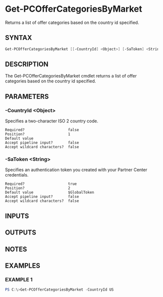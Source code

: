 # Get-PCOfferCategoriesByMarket

Returns a list of offer categories based on the country id specified.

## SYNTAX

```powershell
Get-PCOfferCategoriesByMarket [[-CountryId] <Object>] [-SaToken] <String> [<CommonParameters>]
```

## DESCRIPTION

The Get-PCOfferCategoriesByMarket cmdlet returns a list of offer categories based on the country id specified.

## PARAMETERS

### -CountryId &lt;Object&gt;

Specifies a two-character ISO 2 country code.

```
Required?                    false
Position?                    1
Default value
Accept pipeline input?       false
Accept wildcard characters?  false
```

### -SaToken &lt;String&gt;

Specifies an authentication token you created with your Partner Center credentials.

```
Required?                    true
Position?                    2
Default value                $GlobalToken
Accept pipeline input?       false
Accept wildcard characters?  false
```

## INPUTS

## OUTPUTS

## NOTES

## EXAMPLES

### EXAMPLE 1

```powershell
PS C:\>Get-PCOfferCategoriesByMarket -CountryId US
```
